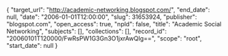 {
  "target_url": "http://academic-networking.blogspot.com/", 
  "end_date": null, 
  "date": "2006-01-01T12:00:00", 
  "slug": 31653924, 
  "publisher": "blogspot.com", 
  "open_access": true, 
  "npld": false, 
  "title": "Academic Social Networking", 
  "subjects": [], 
  "collections": [], 
  "record_id": "20060101T120000/FwRsPW1G3Gn3O1jxrAwQIg==", 
  "scope": "root", 
  "start_date": null
}

